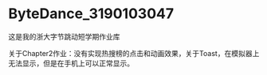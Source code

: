 # ByteDance_3190103047
这是我的浙大字节跳动短学期作业库

关于Chapter2作业：没有实现热搜榜的点击和动画效果，关于Toast，在模拟器上无法显示，但是在手机上可以正常显示。
